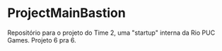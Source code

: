 # ProjectMainBastion
Repositório para o projeto do Time 2, uma "startup" interna da Rio PUC Games. Projeto 6 pra 6.
